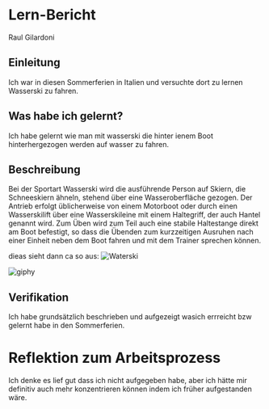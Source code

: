 # Lern-Bericht
Raul Gilardoni

## Einleitung

Ich war in diesen Sommerferien in Italien und versuchte dort zu lernen Wasserski zu fahren.

## Was habe ich gelernt?

Ich habe gelernt wie man mit wasserski die hinter ienem Boot hinterhergezogen werden auf wasser zu fahren.

## Beschreibung

Bei der Sportart Wasserski wird die ausführende Person auf Skiern, die Schneeskiern ähneln, stehend über eine Wasseroberfläche gezogen. 
Der Antrieb erfolgt üblicherweise von einem Motorboot oder durch einen Wasserskilift über eine Wasserskileine mit einem Haltegriff, der auch Hantel genannt wird. 
Zum Üben wird zum Teil auch eine stabile Haltestange direkt am Boot befestigt,
so dass die Übenden zum kurzzeitigen Ausruhen nach einer Einheit neben dem Boot fahren und mit dem Trainer sprechen können.


dieas sieht dann ca so aus:
![Waterski](https://user-images.githubusercontent.com/110892649/184822507-db46e5c1-4bce-41f6-86c3-c18c99270da4.jpg)

![giphy](https://user-images.githubusercontent.com/110892649/184824519-7abf526e-5f06-40c1-b54c-f8c738e74663.gif)


## Verifikation

Ich habe grundsätzlich beschrieben und aufgezeigt wasich errreicht bzw gelernt habe in den Sommerferien.

# Reflektion zum Arbeitsprozess

Ich denke es lief gut dass ich nicht aufgegeben habe, 
aber ich hätte mir definitiv auch mehr konzentrieren können indem ich früher aufgestanden wäre.

